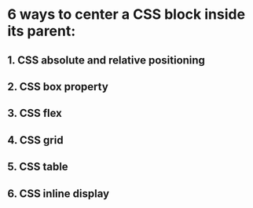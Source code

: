# 6 ways to center a CSS block inside its parent:
## 1. CSS absolute and relative positioning
## 2. CSS box property
## 3. CSS flex
## 4. CSS grid
## 5. CSS table
## 6. CSS inline display
